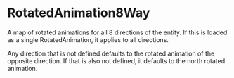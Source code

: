 # RotatedAnimation8Way

A map of rotated animations for all 8 directions of the entity. If this is loaded as a single RotatedAnimation, it applies to all directions.

Any direction that is not defined defaults to the rotated animation of the opposite direction. If that is also not defined, it defaults to the north rotated animation.

